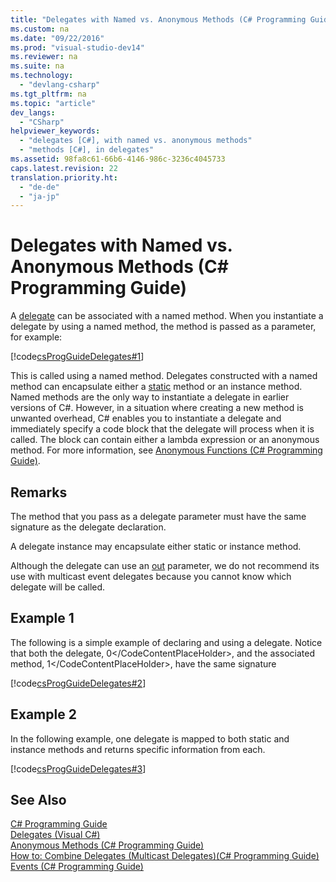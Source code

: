 ```yaml
---
title: "Delegates with Named vs. Anonymous Methods (C# Programming Guide)"
ms.custom: na
ms.date: "09/22/2016"
ms.prod: "visual-studio-dev14"
ms.reviewer: na
ms.suite: na
ms.technology: 
  - "devlang-csharp"
ms.tgt_pltfrm: na
ms.topic: "article"
dev_langs: 
  - "CSharp"
helpviewer_keywords: 
  - "delegates [C#], with named vs. anonymous methods"
  - "methods [C#], in delegates"
ms.assetid: 98fa8c61-66b6-4146-986c-3236c4045733
caps.latest.revision: 22
translation.priority.ht: 
  - "de-de"
  - "ja-jp"
---
```

# Delegates with Named vs. Anonymous Methods (C# Programming Guide)
A [delegate](../vs140/delegate--csharp-reference-.md) can be associated with a named method. When you instantiate a delegate by using a named method, the method is passed as a parameter, for example:  
  
 [!code[csProgGuideDelegates#1](../vs140/codesnippet/CSharp/delegates-with-named-vs.-anonymous-methods--csharp-programming-guide-_1.cs)]  
  
 This is called using a named method. Delegates constructed with a named method can encapsulate either a [static](../vs140/static--csharp-reference-.md) method or an instance method. Named methods are the only way to instantiate a delegate in earlier versions of C#. However, in a situation where creating a new method is unwanted overhead, C# enables you to instantiate a delegate and immediately specify a code block that the delegate will process when it is called. The block can contain either a lambda expression or an anonymous method. For more information, see [Anonymous Functions (C# Programming Guide)](../vs140/anonymous-functions--csharp-programming-guide-.md).  
  
## Remarks  
 The method that you pass as a delegate parameter must have the same signature as the delegate declaration.  
  
 A delegate instance may encapsulate either static or instance method.  
  
 Although the delegate can use an [out](../vs140/out--csharp-reference-.md) parameter, we do not recommend its use with multicast event delegates because you cannot know which delegate will be called.  
  
## Example 1  
 The following is a simple example of declaring and using a delegate. Notice that both the delegate, <CodeContentPlaceHolder>0\</CodeContentPlaceHolder>, and the associated method, <CodeContentPlaceHolder>1\</CodeContentPlaceHolder>, have the same signature  
  
 [!code[csProgGuideDelegates#2](../vs140/codesnippet/CSharp/delegates-with-named-vs.-anonymous-methods--csharp-programming-guide-_2.cs)]  
  
## Example 2  
 In the following example, one delegate is mapped to both static and instance methods and returns specific information from each.  
  
 [!code[csProgGuideDelegates#3](../vs140/codesnippet/CSharp/delegates-with-named-vs.-anonymous-methods--csharp-programming-guide-_3.cs)]  
  
## See Also  
 [C# Programming Guide](../vs140/csharp-programming-guide.md)   
 [Delegates (Visual C#)](../vs140/delegates--csharp-programming-guide-.md)   
 [Anonymous Methods (C# Programming Guide)](../vs140/anonymous-methods--csharp-programming-guide-.md)   
 [How to: Combine Delegates (Multicast Delegates)(C# Programming Guide)](../vs140/how-to--combine-delegates--multicast-delegates--csharp-programming-guide-.md)   
 [Events (C# Programming Guide)](../vs140/events--csharp-programming-guide-.md)
